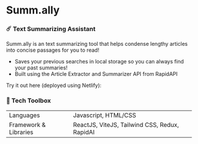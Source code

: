 # Summ.ally

<h3> ☄️ Text Summarizing Assistant </h3>

Summ.ally is an text summarizing tool that helps condense lengthy articles into concise passages for you to read!
* Saves your previous searches in local storage so you can always find your past summaries!
* Built using the Article Extractor and Summarizer API from RapidAPI

Try it out here (deployed using Netlify): 

<h3> 🧰 Tech Toolbox </h3>
<table>
    <tr>
        <td> Languages </td>
        <td> Javascript, HTML/CSS </td>
    </tr>
    <tr>
        <td> Framework & Libraries </td>
        <td> ReactJS, ViteJS, Tailwind CSS, Redux, RapidAI </td>
    </tr>
</table>
